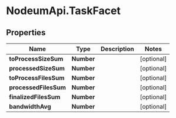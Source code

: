 # NodeumApi.TaskFacet

## Properties

Name | Type | Description | Notes
------------ | ------------- | ------------- | -------------
**toProcessSizeSum** | **Number** |  | [optional] 
**processedSizeSum** | **Number** |  | [optional] 
**toProcessFilesSum** | **Number** |  | [optional] 
**processedFilesSum** | **Number** |  | [optional] 
**finalizedFilesSum** | **Number** |  | [optional] 
**bandwidthAvg** | **Number** |  | [optional] 


